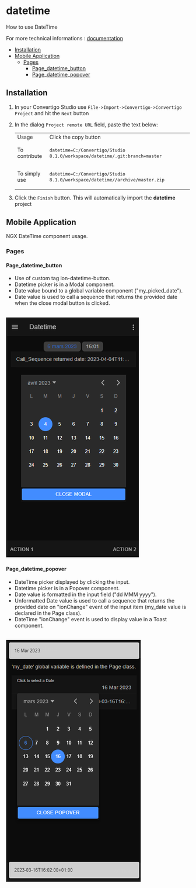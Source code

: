 


# datetime

How to use DateTime


For more technical informations : [documentation](./project.md)

- [Installation](#installation)
- [Mobile Application](#mobile-application)
    - [Pages](#pages)
        - [Page_datetime_button](#page_datetime_button)
        - [Page_datetime_popover](#page_datetime_popover)


## Installation

1. In your Convertigo Studio use `File->Import->Convertigo->Convertigo Project` and hit the `Next` button
2. In the dialog `Project remote URL` field, paste the text below:
   <table>
     <tr><td>Usage</td><td>Click the copy button</td></tr>
     <tr><td>To contribute</td><td>

     ```
     datetime=C:/Convertigo/Studio 8.1.0/workspace/datetime/.git:branch=master
     ```
     </td></tr>
     <tr><td>To simply use</td><td>

     ```
     datetime=C:/Convertigo/Studio 8.1.0/workspace/datetime//archive/master.zip
     ```
     </td></tr>
    </table>
3. Click the `Finish` button. This will automatically import the __datetime__ project


## Mobile Application

NGX DateTime component usage.

### Pages

#### Page_datetime_button

<ul>
<li>Use of custom tag ion-datetime-button.</li>
<li>Datetime picker is in a Modal component.</li>
<li>Date value bound to a global variable component ("my_picked_date").</li>
<li>Date value is used to call a sequence that returns the provided date when the close modal button is clicked.</li>
</ul>
<br/>
<img src="doc/ion_datetime_button_modal.png" />

#### Page_datetime_popover

<ul>
<li>DateTime picker displayed by clicking the input.</li>
<li>Datetime picker is in a Popover component.</li>
<li>Date value is formatted in the input field ("dd MMM yyyy").</li>
<li>Unformatted Date value is used to call a sequence that returns the provided date on "ionChange" event of the input item (my_date value is declared in the Page class).</li>
<li>DateTime "ionChange" event is used to display value in a Toast component.</li>
</ul>
<br/>
<img src="doc/input_popover.png" />



